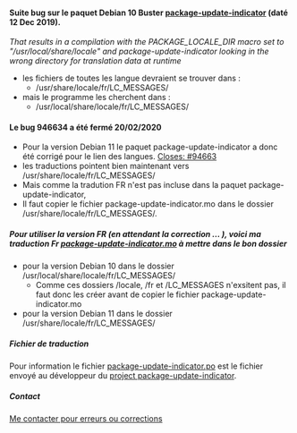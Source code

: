 
#### Suite bug sur le paquet Debian 10 Buster [ package-update-indicator](https://bugs.debian.org/cgi-bin/bugreport.cgi?bug=946634 "package-update-indicator is compiled with the wrong prefix") (daté 12 Dec 2019).
 *That results in a compilation with the PACKAGE_LOCALE_DIR macro set to "/usr/local/share/locale" and package-update-indicator looking in the wrong directory for translation data at runtime*

 - les fichiers de toutes les langue devraient se trouver dans :
   * /usr/share/locale/fr/LC_MESSAGES/
 - mais le programme les cherchent dans :
   * /usr/local/share/locale/fr/LC_MESSAGES/
   
#### Le bug 946634 a été fermé 20/02/2020
 * Pour la version Debian 11 le paquet package-update-indicator a donc été corrigé pour le lien des langues. [ Closes: #94663](https://salsa.debian.org/pkgutopia-team/package-update-indicator/-/commit/ed0dc539f4fd8867b235f6f2bf150d5d61f9001a "Run make explicitly to account for hand-made Makefile vars (Closes: #946634)") 
 * les traductions pointent bien maintenant vers /usr/share/locale/fr/LC_MESSAGES/
 * Mais comme la tradution FR n'est pas incluse dans la paquet package-update-indicator, 
 * Il faut copier le fichier package-update-indicator.mo dans le dossier /usr/share/locale/fr/LC_MESSAGES/.


##### Pour utiliser la version FR (en attendant la correction ... ), voici ma traduction Fr [package-update-indicator.mo](https://github.com/Bozosoft/demogit/blob/master/prg/lang/package-update-indicator.mo "fichier de langue : package-update-indicator.mo - Cliquez sur le bouton Download pour le télécharger") à mettre dans le bon dossier 
 * pour la version Debian 10 dans le dossier /usr/local/share/locale/fr/LC_MESSAGES/
   * Comme ces dossiers /locale, /fr et /LC_MESSAGES n'exsitent pas, il faut donc les créer avant de copier le fichier package-update-indicator.mo
 * pour la version Debian 11 dans le dossier /usr/share/locale/fr/LC_MESSAGES/

##### Fichier de traduction
  Pour information le fichier [package-update-indicator.po](https://github.com/Bozosoft/demogit/blob/master/prg/lang/package-update-indicator.po "fichier de langue : package-update-indicator.po - base de traduction") est le fichier envoyé au développeur du [project package-update-indicator](https://hg.guido-berhoerster.org/projects/package-update-indicator/ "logs du projet").


##### Contact
 [Me contacter pour erreurs ou corrections](http://jc.etiemble.free.fr/ "Site Web perso")

